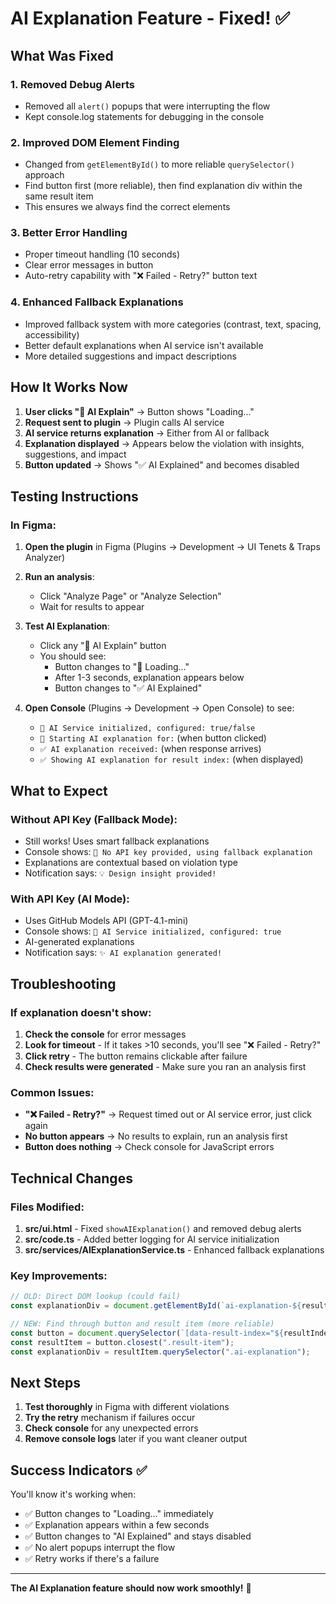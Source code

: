 # AI Explanation Feature - Fixed! ✅

## What Was Fixed

### 1. **Removed Debug Alerts**

- Removed all `alert()` popups that were interrupting the flow
- Kept console.log statements for debugging in the console

### 2. **Improved DOM Element Finding**

- Changed from `getElementById()` to more reliable `querySelector()` approach
- Find button first (more reliable), then find explanation div within the same result item
- This ensures we always find the correct elements

### 3. **Better Error Handling**

- Proper timeout handling (10 seconds)
- Clear error messages in button
- Auto-retry capability with "❌ Failed - Retry?" button text

### 4. **Enhanced Fallback Explanations**

- Improved fallback system with more categories (contrast, text, spacing, accessibility)
- Better default explanations when AI service isn't available
- More detailed suggestions and impact descriptions

## How It Works Now

1. **User clicks "🤖 AI Explain"** → Button shows "Loading..."
2. **Request sent to plugin** → Plugin calls AI service
3. **AI service returns explanation** → Either from AI or fallback
4. **Explanation displayed** → Appears below the violation with insights, suggestions, and impact
5. **Button updated** → Shows "✅ AI Explained" and becomes disabled

## Testing Instructions

### In Figma:

1. **Open the plugin** in Figma (Plugins → Development → UI Tenets & Traps Analyzer)

2. **Run an analysis**:

   - Click "Analyze Page" or "Analyze Selection"
   - Wait for results to appear

3. **Test AI Explanation**:

   - Click any "🤖 AI Explain" button
   - You should see:
     - Button changes to "🤖 Loading..."
     - After 1-3 seconds, explanation appears below
     - Button changes to "✅ AI Explained"

4. **Open Console** (Plugins → Development → Open Console) to see:
   - `🤖 AI Service initialized, configured: true/false`
   - `🤖 Starting AI explanation for:` (when button clicked)
   - `✅ AI explanation received:` (when response arrives)
   - `✅ Showing AI explanation for result index:` (when displayed)

## What to Expect

### Without API Key (Fallback Mode):

- Still works! Uses smart fallback explanations
- Console shows: `🔑 No API key provided, using fallback explanation`
- Explanations are contextual based on violation type
- Notification says: `💡 Design insight provided!`

### With API Key (AI Mode):

- Uses GitHub Models API (GPT-4.1-mini)
- Console shows: `🤖 AI Service initialized, configured: true`
- AI-generated explanations
- Notification says: `✨ AI explanation generated!`

## Troubleshooting

### If explanation doesn't show:

1. **Check the console** for error messages
2. **Look for timeout** - If it takes >10 seconds, you'll see "❌ Failed - Retry?"
3. **Click retry** - The button remains clickable after failure
4. **Check results were generated** - Make sure you ran an analysis first

### Common Issues:

- **"❌ Failed - Retry?"** → Request timed out or AI service error, just click again
- **No button appears** → No results to explain, run an analysis first
- **Button does nothing** → Check console for JavaScript errors

## Technical Changes

### Files Modified:

1. **src/ui.html** - Fixed `showAIExplanation()` and removed debug alerts
2. **src/code.ts** - Added better logging for AI service initialization
3. **src/services/AIExplanationService.ts** - Enhanced fallback explanations

### Key Improvements:

```javascript
// OLD: Direct DOM lookup (could fail)
const explanationDiv = document.getElementById(`ai-explanation-${resultIndex}`);

// NEW: Find through button and result item (more reliable)
const button = document.querySelector(`[data-result-index="${resultIndex}"]`);
const resultItem = button.closest(".result-item");
const explanationDiv = resultItem.querySelector(".ai-explanation");
```

## Next Steps

1. **Test thoroughly** in Figma with different violations
2. **Try the retry** mechanism if failures occur
3. **Check console** for any unexpected errors
4. **Remove console logs** later if you want cleaner output

## Success Indicators ✅

You'll know it's working when:

- ✅ Button changes to "Loading..." immediately
- ✅ Explanation appears within a few seconds
- ✅ Button changes to "AI Explained" and stays disabled
- ✅ No alert popups interrupt the flow
- ✅ Retry works if there's a failure

---

**The AI Explanation feature should now work smoothly!** 🎉
